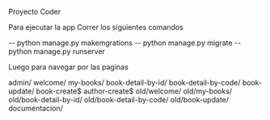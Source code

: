 Proyecto Coder

Para ejecutar la app
Correr los siguientes comandos


-- python manage.py makemgrations
-- python manage.py migrate
-- python manage.py runserver


Luego para navegar por las paginas

admin/
welcome/
my-books/
book-detail-by-id/
book-detail-by-code/
book-update/
book-create$
author-create$
old/welcome/
old/my-books/
old/book-detail-by-id/
old/book-detail-by-code/
old/book-update/
documentacion/
